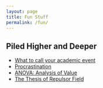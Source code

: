 ```yaml
---
layout: page
title: Fun Stuff
permalink: /fun/
---
```


## Piled Higher and Deeper

* [What to call your academic event](http://phdcomics.com/comics/archive.php?comicid=1704)
* [Procrastination](http://phdcomics.com/comics/archive.php?comicid=849)
* [ANOVA: Analysis of Value](http://phdcomics.com/comics/archive.php?comicid=905)
* [The Thesis of Repulsor Field](http://phdcomics.com/comics/archive.php?comicid=1354)
